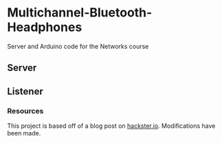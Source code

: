 # Multichannel-Bluetooth-Headphones
Server and Arduino code for the Networks course

## Server

## Listener

### Resources
This project is based off of a blog post on [hackster.io](https://www.hackster.io/julianfschroeter/stream-your-audio-on-the-esp32-2e4661#code). Modifications have been made.
